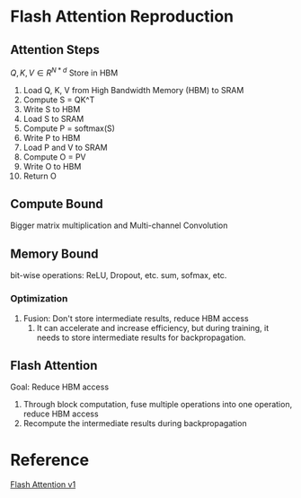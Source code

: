 # Flash Attention Reproduction

## Attention Steps
$Q, K, V \in R^{N*d}$ Store in HBM
1. Load Q, K, V from High Bandwidth Memory (HBM) to SRAM
2. Compute S = QK^T
3. Write S to HBM
4. Load S to SRAM
5. Compute P = softmax(S)
6. Write P to HBM
7. Load P and V to SRAM
8. Compute O = PV
9. Write O to HBM
10. Return O


## Compute Bound
Bigger matrix multiplication and Multi-channel Convolution

## Memory Bound
bit-wise operations: ReLU, Dropout, etc.
sum, sofmax, etc.
### Optimization
1. Fusion: Don't store intermediate results, reduce HBM access
   1. It can accelerate and increase efficiency, but during training, it needs to store intermediate results for backpropagation.


## Flash Attention 
Goal: Reduce HBM access
1. Through block computation, fuse multiple operations into one operation, reduce HBM access
2. Recompute the intermediate results during backpropagation


# Reference
[Flash Attention v1](https://github.com/tspeterkim/flash-attention-minimal/blob/main/flash.cu)


